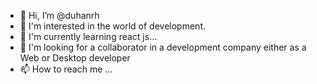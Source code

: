 - 👋 Hi, I’m @duhanrh
- 👀 I'm interested in the world of development.
- 🌱 I'm currently learning react js...
- 💞️ I'm looking for a collaborator in a development company either as a Web or Desktop developer
- 📫 How to reach me ...

<!---
duhanrh/duhanrh is a ✨ special ✨ repository because its `README.md` (this file) appears on your GitHub profile.
You can click the Preview link to take a look at your changes.
--->
